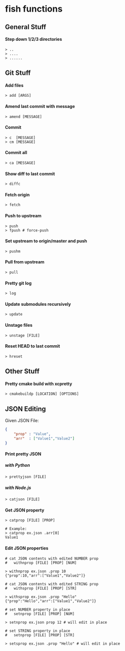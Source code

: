 # fish functions

## General Stuff
#### Step down 1/2/3 directories
```shell
> ..
> ....
> ......
```

## Git Stuff
#### Add files
```shell
> add [ARGS]
```

#### Amend last commit with message
```shell
> amend [MESSAGE]
```

#### Commit
```shell
> c  [MESSAGE]
> cm [MESSAGE]
```

#### Commit all
```shell
> ca [MESSAGE]
```

#### Show diff to last commit
```shell
> diffc
```

#### Fetch origin
```shell
> fetch
```

#### Push to upstream
```shell
> push
> fpush # force-push
```

#### Set upstream to origin/master and push
```shell
> pushm
```

#### Pull from upstream
```shell
> pull
```

#### Pretty git log
```shell
> log
```

#### Update submodules recursively
```shell
> update
```

#### Unstage files
```shell
> unstage [FILE]
```

#### Reset HEAD to last commit
```shell
> hreset
```

## Other Stuff

#### Pretty cmake build with xcpretty
```shell
> cmakebuildp [LOCATION] [OPTIONS]
```

## JSON Editing

Given JSON File:
```json
{
    "prop" : "Value",
    "arr"  : ["Value1","Value2"]
}
```

#### Print pretty JSON
##### with Python
```shell
> prettyjson [FILE]
```
##### with Node.js
```shell
> catjson [FILE]
```

#### Get JSON property
```shell
> catprop [FILE] [PROP]

# Example:
> catprop ex.json .arr[0]
Value1
```

#### Edit JSON properties
```shell
# cat JSON contents with edited NUMBER prop
#   withnprop [FILE] [PROP] [NUM]

> withnprop ex.json .prop 10
{"prop":10,"arr":["Value1","Value2"]}

# cat JSON contents with edited STRING prop
#   withsprop [FILE] [PROP] [STR]

> withsprop ex.json .prop "Hello"
{"prop":"Hello","arr":["Value1","Value2"]}

# set NUMBER property in place
#   setnprop [FILE] [PROP] [NUM]

> setnprop ex.json prop 12 # will edit in place

# set STRING property in place
#   setnprop [FILE] [PROP] [STR]

> setsprop ex.json .prop "Hello" # will edit in place
```
